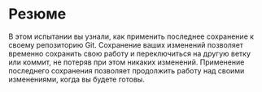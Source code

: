 # Резюме

В этом испытании вы узнали, как применить последнее сохранение к своему репозиторию Git. Сохранение ваших изменений позволяет временно сохранить свою работу и переключиться на другую ветку или коммит, не потеряв при этом никаких изменений. Применение последнего сохранения позволяет продолжить работу над своими изменениями, когда вы будете готовы.
